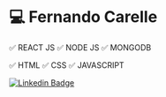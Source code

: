 # 💻 Fernando Carelle 


✅ REACT JS ✅ NODE JS ✅ MONGODB

✅ HTML     ✅ CSS     ✅ JAVASCRIPT


[![Linkedin Badge](https://img.shields.io/badge/-LinkedIn-blue?style=flat-square&logo=Linkedin&logoColor=white&link=https://www.linkedin.com/in/fernandocode)](https://www.linkedin.com/in/fernandocode)
